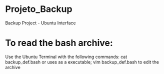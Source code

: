 # Projeto_Backup
Backup Project - Ubuntu Interface

# To read the bash archive:
Use the Ubuntu Terminal with the following commands:
    cat backup_def.bash or uses as a executable;
    vim backup_def.bash to edit the archive
